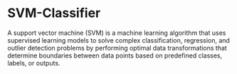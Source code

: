 # SVM-Classifier
A support vector machine (SVM) is a machine learning algorithm that uses supervised learning models to solve complex classification, regression, and outlier detection problems by performing optimal data transformations that determine boundaries between data points based on predefined classes, labels, or outputs.
